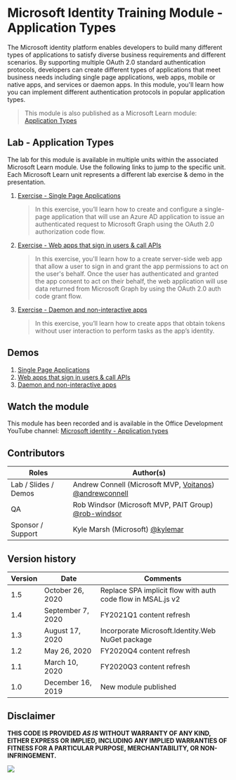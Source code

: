# Microsoft Identity Training Module - Application Types

The Microsoft identity platform enables developers to build many different types of applications to satisfy diverse business requirements and different scenarios. By supporting multiple OAuth 2.0 standard authentication protocols, developers can create different types of applications that meet business needs including single page applications, web apps, mobile or native apps, and services or daemon apps. In this module, you'll learn how you can implement different authentication protocols in popular application types.

> This module is also published as a Microsoft Learn module: [Application Types](https://docs.microsoft.com/learn/modules/identity-application-types)

## Lab - Application Types

The lab for this module is available in multiple units within the associated Microsoft Learn module. Use the following links to jump to the specific unit. Each Microsoft Learn unit represents a different lab exercise & demo in the presentation.

1. [Exercise - Single Page Applications](https://docs.microsoft.com/learn/modules/identity-application-types/3-exercise-single-page-applications)

   > In this exercise, you’ll learn how to create and configure a single-page application that will use an Azure AD application to issue an authenticated request to Microsoft Graph using the OAuth 2.0 authorization code flow.

1. [Exercise - Web apps that sign in users & call APIs](https://docs.microsoft.com/learn/modules/identity-application-types/5-exercise-web-apps-call-apis)

   > In this exercise, you'll learn how to a create server-side web app that allow a user to sign in and grant the app permissions to act on the user's behalf. Once the user has authenticated and granted the app consent to act on their behalf, the web application will use data returned from Microsoft Graph by using the OAuth 2.0 auth code grant flow.

1. [Exercise - Daemon and non-interactive apps](https://docs.microsoft.com/learn/modules/identity-application-types/7-exercise-daemon-non-interactive-apps)

   > In this exercise, you’ll learn how to create apps that obtain tokens without user interaction to perform tasks as the app’s identity.

## Demos

1. [Single Page Applications](./demos/01-spa)
1. [Web apps that sign in users & call APIs](./demos/02-webapp)
1. [Daemon and non-interactive apps](./demos/03-daemon-service-app)

## Watch the module

This module has been recorded and is available in the Office Development YouTube channel: [Microsoft identity - Application types](https://www.youtube.com/watch?v=BpAP-4DsU40)

## Contributors

| Roles                | Author(s)                                                                                                        |
| -------------------- | ---------------------------------------------------------------------------------------------------------------- |
| Lab / Slides / Demos | Andrew Connell (Microsoft MVP, [Voitanos](https://www.voitanos.io)) [@andrewconnell](//github.com/andrewconnell) |
| QA                   | Rob Windsor (Microsoft MVP, PAIT Group) [@rob-windsor](//github.com/rob-windsor)                                 |
| Sponsor / Support    | Kyle Marsh (Microsoft) [@kylemar](//github.com/kylemar)                                                          |

## Version history

| Version | Date              | Comments                                                    |
| ------- | ----------------- | ----------------------------------------------------------- |
| 1.5     | October 26, 2020  | Replace SPA implicit flow with auth code flow in MSAL.js v2 |
| 1.4     | September 7, 2020 | FY2021Q1 content refresh                                    |
| 1.3     | August 17, 2020   | Incorporate Microsoft.Identity.Web NuGet package            |
| 1.2     | May 26, 2020      | FY2020Q4 content refresh                                    |
| 1.1     | March 10, 2020    | FY2020Q3 content refresh                                    |
| 1.0     | December 16, 2019 | New module published                                        |

## Disclaimer

**THIS CODE IS PROVIDED _AS IS_ WITHOUT WARRANTY OF ANY KIND, EITHER EXPRESS OR IMPLIED, INCLUDING ANY IMPLIED WARRANTIES OF FITNESS FOR A PARTICULAR PURPOSE, MERCHANTABILITY, OR NON-INFRINGEMENT.**

<img src="https://telemetry.sharepointpnp.com/TrainingContent/Identity/02-application-types" />
